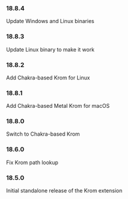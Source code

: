 ### 18.8.4

Update Windows and Linux binaries

### 18.8.3

Update Linux binary to make it work

### 18.8.2

Add Chakra-based Krom for Linux

### 18.8.1

Add Chakra-based Metal Krom for macOS

### 18.8.0

Switch to Chakra-based Krom

### 18.6.0

Fix Krom path lookup

### 18.5.0

Initial standalone release of the Krom extension

